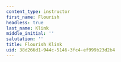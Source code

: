 ```yaml
---
content_type: instructor
first_name: Flourish
headless: true
last_name: Klink
middle_initial: ''
salutation: ''
title: Flourish Klink
uid: 38d266d1-944c-5146-3fc4-ef999b23d2b4
---
```

